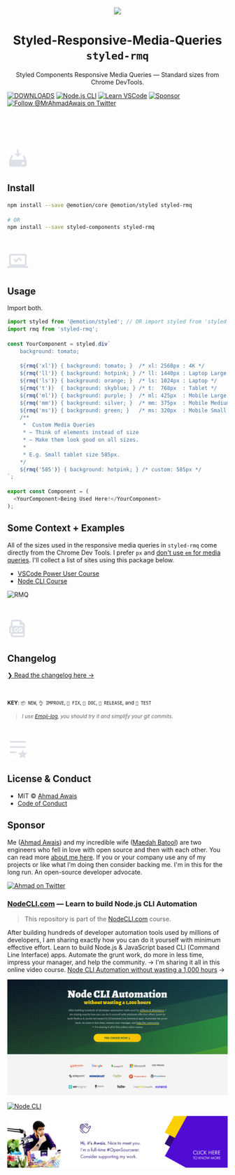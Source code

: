 <p align="center">
  <br>
  <a href="https://twitter.com/MrAhmadAwais/">
    <img src="https://on.awais.dev/ef9952/c" width="120"/>
  </a>
</p>

<h1 align="center">Styled-Responsive-Media-Queries <code>styled-rmq</code></h1>

<p align="center">
  Styled Components Responsive Media Queries — Standard sizes from Chrome DevTools.
</p>

<p align="center">

  [![DOWNLOADS](https://img.shields.io/npm/dt/styled-rmq?label=DOWNLOADS%20%20❯&colorA=6A788D&colorB=6A788D&style=flat)](https://www.npmjs.com/package/styled-rmq) [![Node.js CLI](https://img.shields.io/badge/-NodeCLI.com-gray.svg?colorB=6A788D&style=flat)][n] [![Learn VSCode](https://img.shields.io/badge/-VSCODE.pro-gray.svg?colorB=6A788D&style=flat)][v] [![Sponsor](https://img.shields.io/badge/-Sponsor-gray.svg?colorB=6A788D&style=flat)](https://github.com/ahmadawais/sponsor?utm_source=FOSS)
[![Follow @MrAhmadAwais on Twitter](https://img.shields.io/badge/FOLLOW%20@MRAHMADAWAIS%20%E2%86%92-gray.svg?colorA=6A788D&colorB=6A788D&style=flat)](https://twitter.com/mrahmadawais/)

  <br>
  <br>
</p>

<br>

[![📟](https://raw.githubusercontent.com/ahmadawais/stuff/master/images/git/install.png)](./../../)

## Install

```sh
npm install --save @emotion/core @emotion/styled styled-rmq

# OR
npm install --save styled-components styled-rmq
```

<br>

[![⚙️](https://raw.githubusercontent.com/ahmadawais/stuff/master/images/git/usage.png)](./../../)

## Usage

Import both.

```js
import styled from '@emotion/styled'; // OR import styled from 'styled-components';
import rmq from 'styled-rmq';

const YourComponent = styled.div`
    background: tomato;

    ${rmq('xl')} { background: tomato; }  /* xl: 2560px : 4K */
    ${rmq('ll')} { background: hotpink; } /* ll: 1440px : Laptop Large */
    ${rmq('ls')} { background: orange; }  /* ls: 1024px : Laptop */
    ${rmq('t')}  { background: skyblue; } /* t:  768px  : Tablet */
    ${rmq('ml')} { background: purple; }  /* ml: 425px  : Mobile Large */
    ${rmq('mm')} { background: silver; }  /* mm: 375px  : Mobile Medium */
    ${rmq('ms')} { background: green; }   /* ms: 320px  : Mobile Small */
    /**
     *  Custom Media Queries
     * — Think of elements instead of size
     * — Make them look good on all sizes.
     *
     * E.g. Small tablet size 585px.
    */
    ${rmq('585')} { background: hotpink; } /* custom: 585px */
`;

export const Component = (
  <YourComponent>Being Used Here!</YourComponent>
);
```

## Some Context + Examples

All of the sizes used in the responsive media queries in `styled-rmq` come directly from the Chrome Dev Tools. I prefer `px` and [don't use `em` for media queries](https://adamwathan.me/dont-use-em-for-media-queries/). I'll collect a list of sites using this package below.

- [VSCode Power User Course][n]
- [Node CLI Course][n]

![RMQ](https://on.awais.dev/03dae5/c)

<br>

[![📝](https://raw.githubusercontent.com/ahmadawais/stuff/master/images/git/log.png)](changelog.md)

## Changelog

[❯ Read the changelog here →](changelog.md)

<br>

<small>**KEY**: `📦 NEW`, `👌 IMPROVE`, `🐛 FIX`, `📖 DOC`, `🚀 RELEASE`, and `🤖 TEST`

> _I use [Emoji-log](https://github.com/ahmadawais/Emoji-Log), you should try it and simplify your git commits._

</small>

<br>

[![📃](https://raw.githubusercontent.com/ahmadawais/stuff/master/images/git/license.png)](./../../)

## License & Conduct

- MIT © [Ahmad Awais](https://twitter.com/MrAhmadAwais/)
- [Code of Conduct](code-of-conduct.md)

## Sponsor

Me ([Ahmad Awais](https://twitter.com/mrahmadawais/)) and my incredible wife ([Maedah Batool](https://twitter.com/MaedahBatool/)) are two engineers who fell in love with open source and then with each other. You can read more [about me here](https://ahmadawais.com/about). If you or your company use any of my projects or like what I’m doing then consider backing me. I'm in this for the long run. An open-source developer advocate.

[![Ahmad on Twitter](https://img.shields.io/twitter/follow/mrahmadawais.svg?style=social&label=Follow%20@MrAhmadAwais)](https://twitter.com/mrahmadawais/)

### [NodeCLI.com][n] — Learn to build Node.js CLI Automation

> This repository is part of the [NodeCLI.com][n] course.

After building hundreds of developer automation tools used by millions of developers, I am sharing exactly how you can do it yourself with minimum effective effort. Learn to build Node.js & JavaScript based CLI (Command Line Interface) apps. Automate the grunt work, do more in less time, impress your manager, and help the community.
→ I'm sharing it all in this online video course. [Node CLI Automation
without wasting a 1,000 hours][n] →</p>

[![Node CLI Course](https://raw.githubusercontent.com/ahmadawais/stuff/master/nodecli/featured.jpg)][n]

[![Node CLI](https://img.shields.io/badge/-NodeCLI.com%20%E2%86%92-gray.svg?colorB=488640&style=flat)][n]

[n]: https://NodeCLI.com?utm_source=github&utm_medium=referral&utm_campaign=ahmadawais/styled-rmq

[![Awais on Twitter](https://raw.githubusercontent.com/ahmadawais/stuff/master/sponsor/sponsor.jpg)](https://github.com/AhmadAwais/sponsor)

[v]: https://VSCode.pro/?utm_source=github.com&utm_medium=referral&utm_campaign=ahmadawais/Styled-Responsive-Media-Queries
[n]: https://NodeCLI.com/?utm_source=github.com&utm_medium=referral&utm_campaign=ahmadawais/Styled-Responsive-Media-Queries
